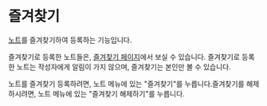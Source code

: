 # 즐겨찾기

[노트](./note)를 즐겨찾기하여 등록하는 기능입니다.

즐겨찾기로 등록한 노트들은, [즐겨찾기 페이지](x-mi-web://my/favorites)에서 보실 수 있습니다.
즐겨찾기로 등록한 노트는 작성자에게 알림이 가지 않으며, 즐겨찾기는 본인만 볼 수 있습니다.

노트를 즐겨찾기 등록하려면, 노트 메뉴에 있는 "즐겨찾기"를 누릅니다.즐겨찾기를 해제하시려면, 노트 메뉴에 있는 "즐겨찾기 해제하기"를 누릅니다.
